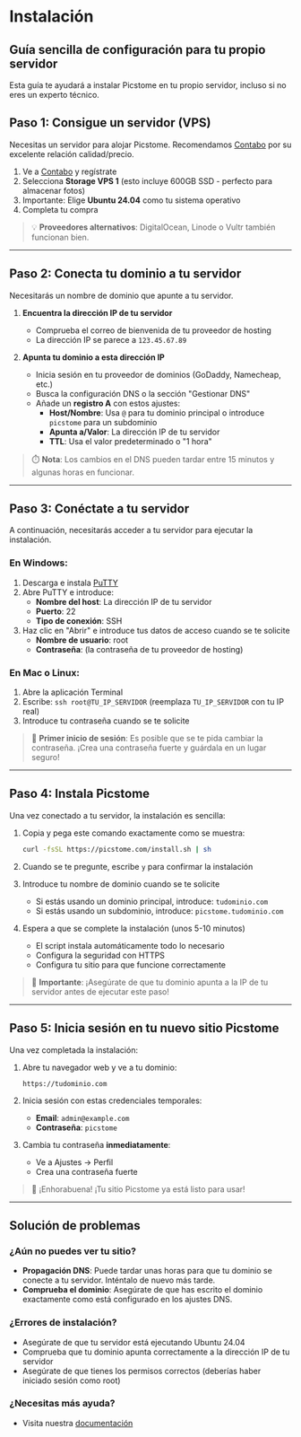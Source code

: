 # Instalación

## Guía sencilla de configuración para tu propio servidor

Esta guía te ayudará a instalar Picstome en tu propio servidor, incluso si no eres un experto técnico.

## Paso 1: Consigue un servidor (VPS)

Necesitas un servidor para alojar Picstome. Recomendamos [Contabo](https://www.dpbolvw.net/click-101387264-15239531) por su excelente relación calidad/precio.

1. Ve a [Contabo](https://www.dpbolvw.net/click-101387264-15239531) y regístrate
2. Selecciona **Storage VPS 1** (esto incluye 600GB SSD - perfecto para almacenar fotos)
3. Importante: Elige **Ubuntu 24.04** como tu sistema operativo
4. Completa tu compra

> 💡 **Proveedores alternativos**: DigitalOcean, Linode o Vultr también funcionan bien.

---

## Paso 2: Conecta tu dominio a tu servidor

Necesitarás un nombre de dominio que apunte a tu servidor.

1. **Encuentra la dirección IP de tu servidor**
   - Comprueba el correo de bienvenida de tu proveedor de hosting
   - La dirección IP se parece a `123.45.67.89`

2. **Apunta tu dominio a esta dirección IP**
   - Inicia sesión en tu proveedor de dominios (GoDaddy, Namecheap, etc.)
   - Busca la configuración DNS o la sección "Gestionar DNS"
   - Añade un **registro A** con estos ajustes:
     - **Host/Nombre**: Usa `@` para tu dominio principal o introduce `picstome` para un subdominio
     - **Apunta a/Valor**: La dirección IP de tu servidor
     - **TTL**: Usa el valor predeterminado o "1 hora"

> ⏱️ **Nota**: Los cambios en el DNS pueden tardar entre 15 minutos y algunas horas en funcionar.

---

## Paso 3: Conéctate a tu servidor

A continuación, necesitarás acceder a tu servidor para ejecutar la instalación.

### En Windows:
1. Descarga e instala [PuTTY](https://www.putty.org/)
2. Abre PuTTY e introduce:
   - **Nombre del host**: La dirección IP de tu servidor
   - **Puerto**: 22
   - **Tipo de conexión**: SSH
3. Haz clic en "Abrir" e introduce tus datos de acceso cuando se te solicite
   - **Nombre de usuario**: root
   - **Contraseña**: (la contraseña de tu proveedor de hosting)

### En Mac o Linux:
1. Abre la aplicación Terminal
2. Escribe: `ssh root@TU_IP_SERVIDOR` (reemplaza `TU_IP_SERVIDOR` con tu IP real)
3. Introduce tu contraseña cuando se te solicite

> 🔑 **Primer inicio de sesión**: Es posible que se te pida cambiar la contraseña. ¡Crea una contraseña fuerte y guárdala en un lugar seguro!

---

## Paso 4: Instala Picstome

Una vez conectado a tu servidor, la instalación es sencilla:

1. Copia y pega este comando exactamente como se muestra:
   ```bash
   curl -fsSL https://picstome.com/install.sh | sh
   ```

2. Cuando se te pregunte, escribe `y` para confirmar la instalación

3. Introduce tu nombre de dominio cuando se te solicite
   - Si estás usando un dominio principal, introduce: `tudominio.com`
   - Si estás usando un subdominio, introduce: `picstome.tudominio.com`

4. Espera a que se complete la instalación (unos 5-10 minutos)
   - El script instala automáticamente todo lo necesario
   - Configura la seguridad con HTTPS
   - Configura tu sitio para que funcione correctamente

> 🛑 **Importante**: ¡Asegúrate de que tu dominio apunta a la IP de tu servidor antes de ejecutar este paso!

---

## Paso 5: Inicia sesión en tu nuevo sitio Picstome

Una vez completada la instalación:

1. Abre tu navegador web y ve a tu dominio:
   ```
   https://tudominio.com
   ```

2. Inicia sesión con estas credenciales temporales:
   - **Email**: `admin@example.com`
   - **Contraseña**: `picstome`

3. Cambia tu contraseña **inmediatamente**:
   - Ve a Ajustes → Perfil
   - Crea una contraseña fuerte

> 🎉 ¡Enhorabuena! ¡Tu sitio Picstome ya está listo para usar!

---

## Solución de problemas

### ¿Aún no puedes ver tu sitio?
- **Propagación DNS**: Puede tardar unas horas para que tu dominio se conecte a tu servidor. Inténtalo de nuevo más tarde.
- **Comprueba el dominio**: Asegúrate de que has escrito el dominio exactamente como está configurado en los ajustes DNS.

### ¿Errores de instalación?
- Asegúrate de que tu servidor está ejecutando Ubuntu 24.04
- Comprueba que tu dominio apunta correctamente a la dirección IP de tu servidor
- Asegúrate de que tienes los permisos correctos (deberías haber iniciado sesión como root)

### ¿Necesitas más ayuda?
- Visita nuestra [documentación](https://picstome.com/docs)
